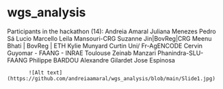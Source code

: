 # wgs_analysis

Participants in the hackathon (14): Andreia Amaral
                               Juliana Menezes
                               Pedro Sá
                               Lucio Marcello 
                               Leila Mansouri-CRG
                               Suzanne Jin|BovReg|CRG
                               Meenu Bhati | BovReg | ETH
                               Kylie Munyard Curtin Uni/ Fr-AgENCODE
                               Cervin Guyomar - FAANG - INRAE Toulouse
                               Zeinab Manzari 
                               Phanindra-SLU-FAANG
                               Philippe BARDOU
                               Alexandre Gilardet 
                               Jose Espinosa
                              
                               
           ![Alt text](https://github.com/andreiaamaral/wgs_analysis/blob/main/Slide1.jpg)
                                         
                               
                               
